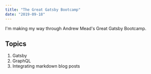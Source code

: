 ```yaml
---
title: "The Great Gatsby Bootcamp"
date: "2019-09-18"
---
```


I'm making my way through Andrew Mead's Great Gatsby Bootcamp.

## Topics

1. Gatsby
2. GraphQL
3. Integrating markdown blog posts
